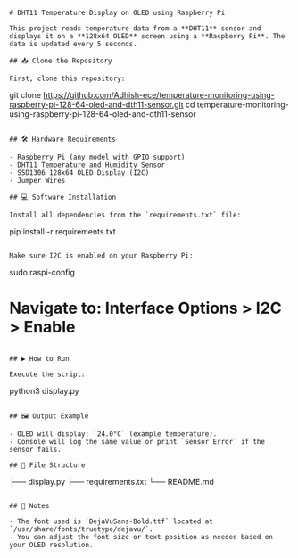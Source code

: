 ```
# DHT11 Temperature Display on OLED using Raspberry Pi

This project reads temperature data from a **DHT11** sensor and displays it on a **128x64 OLED** screen using a **Raspberry Pi**. The data is updated every 5 seconds.

## 📥 Clone the Repository

First, clone this repository:

```
git clone https://github.com/Adhish-ece/temperature-monitoring-using-raspberry-pi-128-64-oled-and-dth11-sensor.git
cd temperature-monitoring-using-raspberry-pi-128-64-oled-and-dth11-sensor
```

## 🛠️ Hardware Requirements

- Raspberry Pi (any model with GPIO support)
- DHT11 Temperature and Humidity Sensor
- SSD1306 128x64 OLED Display (I2C)
- Jumper Wires

## 💻 Software Installation

Install all dependencies from the `requirements.txt` file:

```
pip install -r requirements.txt
```

Make sure I2C is enabled on your Raspberry Pi:

```
sudo raspi-config
# Navigate to: Interface Options > I2C > Enable
```

## ▶️ How to Run

Execute the script:

```
python3 display.py
```

## 🖼️ Output Example

- OLED will display: `24.0°C` (example temperature).
- Console will log the same value or print `Sensor Error` if the sensor fails.

## 📁 File Structure

```
├── display.py
├── requirements.txt
└── README.md
```

## 📌 Notes

- The font used is `DejaVuSans-Bold.ttf` located at `/usr/share/fonts/truetype/dejavu/`.
- You can adjust the font size or text position as needed based on your OLED resolution.
```
